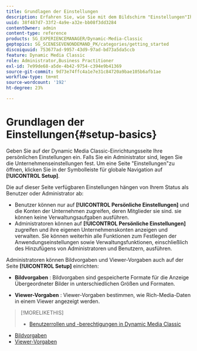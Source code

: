 ```yaml
---
title: Grundlagen der Einstellungen
description: Erfahren Sie, wie Sie mit dem Bildschirm "Einstellungen"Ihre persönlichen Einstellungen eingeben können. Falls Sie ein Administrator sind, legen Sie die Unternehmenseinstellungen fest.
uuid: 38f487d7-33f2-4a9e-a32e-bb08f3dd3284
contentOwner: admin
content-type: reference
products: SG_EXPERIENCEMANAGER/Dynamic-Media-Classic
geptopics: SG_SCENESEVENONDEMAND_PK/categories/getting_started
discoiquuid: 753677ad-9957-43d9-97ad-bd73a5da5ccb
feature: Dynamic Media Classic
role: Administrator,Business Practitioner
exl-id: 7e99de68-a5de-4b42-9754-c394e9b41369
source-git-commit: 9d73e74ffc4a1e7e31c84720a9bae105b6afb1ae
workflow-type: tm+mt
source-wordcount: '192'
ht-degree: 23%

---
```


# Grundlagen der Einstellungen{#setup-basics}

Geben Sie auf der Dynamic Media Classic-Einrichtungsseite Ihre persönlichen Einstellungen ein. Falls Sie ein Administrator sind, legen Sie die Unternehmenseinstellungen fest. Um eine Seite &quot;Einstellungen&quot;zu öffnen, klicken Sie in der Symbolleiste für globale Navigation auf **[!UICONTROL Setup]**.

Die auf dieser Seite verfügbaren Einstellungen hängen von Ihrem Status als Benutzer oder Administrator ab:

* Benutzer können nur auf **[!UICONTROL Persönliche Einstellungen]** und die Konten der Unternehmen zugreifen, deren Mitglieder sie sind. sie können keine Verwaltungsaufgaben ausführen.
* Administratoren können auf **[!UICONTROL Persönliche Einstellungen]** zugreifen und ihre eigenen Unternehmenskonten anzeigen und verwalten. Sie können weiterhin alle Funktionen zum Festlegen der Anwendungseinstellungen sowie Verwaltungsfunktionen, einschließlich des Hinzufügens von Administratoren und Benutzern, ausführen.

Administratoren können Bildvorgaben und Viewer-Vorgaben auch auf der Seite **[!UICONTROL Setup]** einrichten:

* **Bildvorgaben** : Bildvorgaben sind gespeicherte Formate für die Anzeige Übergeordneter Bilder in unterschiedlichen Größen und Formaten.

* **Viewer-Vorgaben** : Viewer-Vorgaben bestimmen, wie Rich-Media-Daten in einem Viewer angezeigt werden.

>[!MORELIKETHIS]
>
>* [Benutzerrollen und -berechtigungen in Dynamic Media Classic](administration-setup.md#user_administration)
* [Bildvorgaben](application-setup.md#image_presets)
* [Viewer-Vorgaben](application-setup.md#viewer_presets)

